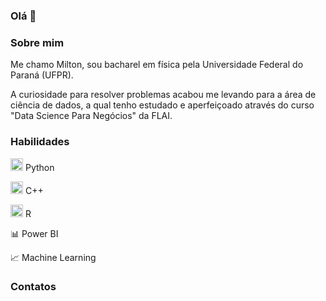 ### Olá 👋

### Sobre mim

Me chamo Milton, sou bacharel em física pela Universidade Federal do Paraná (UFPR).

A curiosidade para resolver problemas acabou me levando para a área de ciência de dados, a qual tenho estudado e aperfeiçoado através do curso "Data Science Para Negócios" da FLAI.




### Habilidades

<img src="https://cdn.jsdelivr.net/gh/devicons/devicon/icons/python/python-original.svg" width="20" height="20"/> Python

<img src="https://cdn.jsdelivr.net/gh/devicons/devicon/icons/cplusplus/cplusplus-original.svg" width="20" height="20"/> C++

<img src="https://cdn.jsdelivr.net/gh/devicons/devicon/icons/r/r-original.svg" width="20" height="20"/>  R

:bar_chart: Power BI

:chart_with_upwards_trend: Machine Learning


### Contatos


